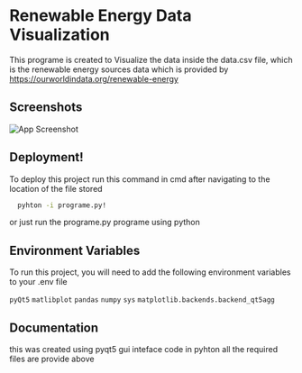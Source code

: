 
# Renewable Energy Data Visualization

This programe is created to Visualize the data inside the data.csv file, which is the renewable energy sources data which is provided by https://ourworldindata.org/renewable-energy




## Screenshots

![App Screenshot](https://github.com/asetic003/Renewable-Energy-Data-Visualization/assets/118185716/f29f1fd2-ed65-4b00-b349-f44baaaca95d)



## Deployment!


To deploy this project run this command in cmd after navigating to the location of the file stored

```bash
  pyhton -i programe.py!

```
or just run the programe.py programe using python

## Environment Variables

To run this project, you will need to add the following environment variables to your .env file

`pyQt5`
`matlibplot`
`pandas`
`numpy`
`sys`
`matplotlib.backends.backend_qt5agg`


## Documentation
 this was created using pyqt5 gui inteface code in pyhton all the required files are provide above 

